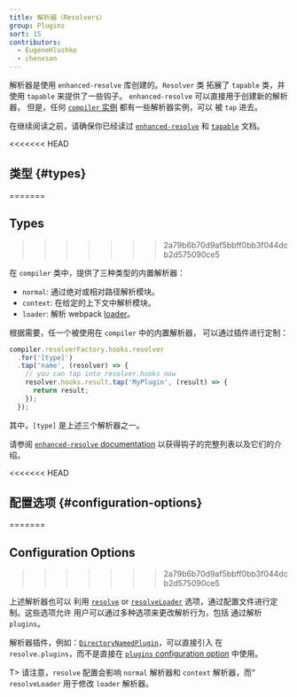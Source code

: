 ```yaml
---
title: 解析器（Resolvers）
group: Plugins
sort: 15
contributors:
  - EugeneHlushko
  - chenxsan
---
```


解析器是使用 `enhanced-resolve` 库创建的。`Resolver` 类
拓展了 `tapable` 类，并使用 `tapable` 来提供了一些钩子。
`enhanced-resolve` 可以直接用于创建新的解析器，
但是，任何 [`compiler` 实例](/api/node/#compiler-instance) 都有一些解析器实例，可以
被 `tap` 进去。

在继续阅读之前，请确保你已经读过
 [`enhanced-resolve`](https://github.com/webpack/enhanced-resolve) 和 [`tapable`](/api/plugins/#tapable) 文档。

<<<<<<< HEAD

## 类型 {#types}
=======
## Types
>>>>>>> 2a79b6b70d9af5bbff0bb3f044dcb2d575090ce5

在 `compiler` 类中，提供了三种类型的内置解析器：

- `normal`: 通过绝对或相对路径解析模块。
- `context`: 在给定的上下文中解析模块。
- `loader`: 解析 webpack [loader](/loaders)。

根据需要，任一个被使用在 `compiler` 中的内置解析器，
可以通过插件进行定制：

```js
compiler.resolverFactory.hooks.resolver
  .for('[type]')
  .tap('name', (resolver) => {
    // you can tap into resolver.hooks now
    resolver.hooks.result.tap('MyPlugin', (result) => {
      return result;
    });
  });
```

其中，`[type]` 是上述三个解析器之一。

请参阅 [`enhanced-resolve` documentation](https://github.com/webpack/enhanced-resolve) 以获得钩子的完整列表以及它们的介绍。

<<<<<<< HEAD

## 配置选项 {#configuration-options}
=======
## Configuration Options
>>>>>>> 2a79b6b70d9af5bbff0bb3f044dcb2d575090ce5

上述解析器也可以
利用 [`resolve`](/configuration/resolve/) or [`resolveLoader`](/configuration/resolve/#resolveloader) 选项，通过配置文件进行定制。这些选项允许
用户可以通过多种选项来更改解析行为，包括
通过解析 `plugins`。

解析器插件，例如：[`DirectoryNamedPlugin`](https://github.com/shaketbaby/directory-named-webpack-plugin)，可以直接引入
在 `resolve.plugins`，而不是直接在 [`plugins` configuration option](/configuration/plugins/#plugins) 中使用。

T> 请注意，`resolve` 配置会影响 `normal` 解析器和 `context` 解析器，而“ `resolveLoader` 用于修改 `loader` 解析器。
